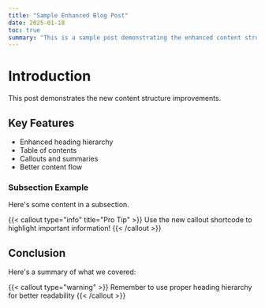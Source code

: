```yaml
---
title: "Sample Enhanced Blog Post"
date: 2025-01-18
toc: true
summary: "This is a sample post demonstrating the enhanced content structure features"
---
```


# Introduction

This post demonstrates the new content structure improvements.

## Key Features

- Enhanced heading hierarchy
- Table of contents
- Callouts and summaries
- Better content flow

### Subsection Example

Here's some content in a subsection.

{{< callout type="info" title="Pro Tip" >}}
Use the new callout shortcode to highlight important information!
{{< /callout >}}

## Conclusion

Here's a summary of what we covered:

{{< callout type="warning" >}}
Remember to use proper heading hierarchy for better readability
{{< /callout >}}